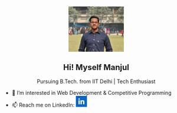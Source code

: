 <p align="center">
 <img width="150px" src="./dp.png" align="center" alt="Manjul Gupta" border-radius="50%"/>
 <h2 align="center">Hi! Myself Manjul</h2>
 <p align="center">Pursuing B.Tech. from IIT Delhi | Tech Enthusiast</p>
</p>

- 👀 I’m interested in Web Development & Competitive Programming
- 📫 Reach me on LinkedIn: <a href="https://www.linkedin.com/in/manjul-iitd/"><img src="./in.png" width="30px"></a>

<!---
manjulgupta/manjulgupta is a ✨ special ✨ repository because its `README.md` (this file) appears on your GitHub profile.
You can click the Preview link to take a look at your changes.
--->
